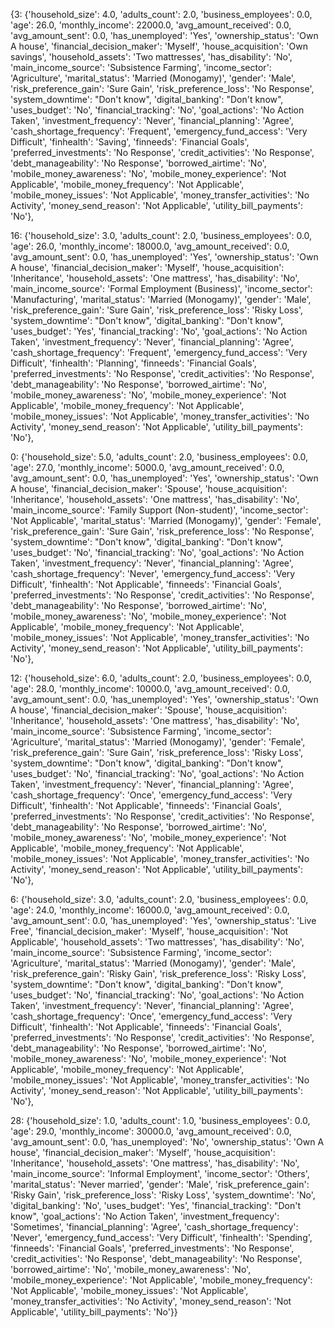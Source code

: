 {3: {'household_size': 4.0,
  'adults_count': 2.0,
  'business_employees': 0.0,
  'age': 26.0,
  'monthly_income': 22000.0,
  'avg_amount_received': 0.0,
  'avg_amount_sent': 0.0,
  'has_unemployed': 'Yes',
  'ownership_status': 'Own A house',
  'financial_decision_maker': 'Myself',
  'house_acquisition': 'Own savings',
  'household_assets': 'Two mattresses',
  'has_disability': 'No',
  'main_income_source': 'Subsistence Farming',
  'income_sector': 'Agriculture',
  'marital_status': 'Married (Monogamy)',
  'gender': 'Male',
  'risk_preference_gain': 'Sure Gain',
  'risk_preference_loss': 'No Response',
  'system_downtime': "Don't know",
  'digital_banking': "Don't know",
  'uses_budget': 'No',
  'financial_tracking': 'No',
  'goal_actions': 'No Action Taken',
  'investment_frequency': 'Never',
  'financial_planning': 'Agree',
  'cash_shortage_frequency': 'Frequent',
  'emergency_fund_access': 'Very Difficult',
  'finhealth': 'Saving',
  'finneeds': 'Financial Goals',
  'preferred_investments': 'No Response',
  'credit_activities': 'No Response',
  'debt_manageability': 'No Response',
  'borrowed_airtime': 'No',
  'mobile_money_awareness': 'No',
  'mobile_money_experience': 'Not Applicable',
  'mobile_money_frequency': 'Not Applicable',
  'mobile_money_issues': 'Not Applicable',
  'money_transfer_activities': 'No Activity',
  'money_send_reason': 'Not Applicable',
  'utility_bill_payments': 'No'},

 16: {'household_size': 3.0,
  'adults_count': 2.0,
  'business_employees': 0.0,
  'age': 26.0,
  'monthly_income': 18000.0,
  'avg_amount_received': 0.0,
  'avg_amount_sent': 0.0,
  'has_unemployed': 'Yes',
  'ownership_status': 'Own A house',
  'financial_decision_maker': 'Myself',
  'house_acquisition': 'Inheritance',
  'household_assets': 'One mattress',
  'has_disability': 'No',
  'main_income_source': 'Formal Employment (Business)',
  'income_sector': 'Manufacturing',
  'marital_status': 'Married (Monogamy)',
  'gender': 'Male',
  'risk_preference_gain': 'Sure Gain',
  'risk_preference_loss': 'Risky Loss',
  'system_downtime': "Don't know",
  'digital_banking': "Don't know",
  'uses_budget': 'Yes',
  'financial_tracking': 'No',
  'goal_actions': 'No Action Taken',
  'investment_frequency': 'Never',
  'financial_planning': 'Agree',
  'cash_shortage_frequency': 'Frequent',
  'emergency_fund_access': 'Very Difficult',
  'finhealth': 'Planning',
  'finneeds': 'Financial Goals',
  'preferred_investments': 'No Response',
  'credit_activities': 'No Response',
  'debt_manageability': 'No Response',
  'borrowed_airtime': 'No',
  'mobile_money_awareness': 'No',
  'mobile_money_experience': 'Not Applicable',
  'mobile_money_frequency': 'Not Applicable',
  'mobile_money_issues': 'Not Applicable',
  'money_transfer_activities': 'No Activity',
  'money_send_reason': 'Not Applicable',
  'utility_bill_payments': 'No'},

 0: {'household_size': 5.0,
  'adults_count': 2.0,
  'business_employees': 0.0,
  'age': 27.0,
  'monthly_income': 5000.0,
  'avg_amount_received': 0.0,
  'avg_amount_sent': 0.0,
  'has_unemployed': 'Yes',
  'ownership_status': 'Own A house',
  'financial_decision_maker': 'Spouse',
  'house_acquisition': 'Inheritance',
  'household_assets': 'One mattress',
  'has_disability': 'No',
  'main_income_source': 'Family Support (Non-student)',
  'income_sector': 'Not Applicable',
  'marital_status': 'Married (Monogamy)',
  'gender': 'Female',
  'risk_preference_gain': 'Sure Gain',
  'risk_preference_loss': 'No Response',
  'system_downtime': "Don't know",
  'digital_banking': "Don't know",
  'uses_budget': 'No',
  'financial_tracking': 'No',
  'goal_actions': 'No Action Taken',
  'investment_frequency': 'Never',
  'financial_planning': 'Agree',
  'cash_shortage_frequency': 'Never',
  'emergency_fund_access': 'Very Difficult',
  'finhealth': 'Not Applicable',
  'finneeds': 'Financial Goals',
  'preferred_investments': 'No Response',
  'credit_activities': 'No Response',
  'debt_manageability': 'No Response',
  'borrowed_airtime': 'No',
  'mobile_money_awareness': 'No',
  'mobile_money_experience': 'Not Applicable',
  'mobile_money_frequency': 'Not Applicable',
  'mobile_money_issues': 'Not Applicable',
  'money_transfer_activities': 'No Activity',
  'money_send_reason': 'Not Applicable',
  'utility_bill_payments': 'No'},

 12: {'household_size': 6.0,
  'adults_count': 2.0,
  'business_employees': 0.0,
  'age': 28.0,
  'monthly_income': 10000.0,
  'avg_amount_received': 0.0,
  'avg_amount_sent': 0.0,
  'has_unemployed': 'Yes',
  'ownership_status': 'Own A house',
  'financial_decision_maker': 'Spouse',
  'house_acquisition': 'Inheritance',
  'household_assets': 'One mattress',
  'has_disability': 'No',
  'main_income_source': 'Subsistence Farming',
  'income_sector': 'Agriculture',
  'marital_status': 'Married (Monogamy)',
  'gender': 'Female',
  'risk_preference_gain': 'Sure Gain',
  'risk_preference_loss': 'Risky Loss',
  'system_downtime': "Don't know",
  'digital_banking': "Don't know",
  'uses_budget': 'No',
  'financial_tracking': 'No',
  'goal_actions': 'No Action Taken',
  'investment_frequency': 'Never',
  'financial_planning': 'Agree',
  'cash_shortage_frequency': 'Once',
  'emergency_fund_access': 'Very Difficult',
  'finhealth': 'Not Applicable',
  'finneeds': 'Financial Goals',
  'preferred_investments': 'No Response',
  'credit_activities': 'No Response',
  'debt_manageability': 'No Response',
  'borrowed_airtime': 'No',
  'mobile_money_awareness': 'No',
  'mobile_money_experience': 'Not Applicable',
  'mobile_money_frequency': 'Not Applicable',
  'mobile_money_issues': 'Not Applicable',
  'money_transfer_activities': 'No Activity',
  'money_send_reason': 'Not Applicable',
  'utility_bill_payments': 'No'},

 6: {'household_size': 3.0,
  'adults_count': 2.0,
  'business_employees': 0.0,
  'age': 24.0,
  'monthly_income': 16000.0,
  'avg_amount_received': 0.0,
  'avg_amount_sent': 0.0,
  'has_unemployed': 'Yes',
  'ownership_status': 'Live Free',
  'financial_decision_maker': 'Myself',
  'house_acquisition': 'Not Applicable',
  'household_assets': 'Two mattresses',
  'has_disability': 'No',
  'main_income_source': 'Subsistence Farming',
  'income_sector': 'Agriculture',
  'marital_status': 'Married (Monogamy)',
  'gender': 'Male',
  'risk_preference_gain': 'Risky Gain',
  'risk_preference_loss': 'Risky Loss',
  'system_downtime': "Don't know",
  'digital_banking': "Don't know",
  'uses_budget': 'No',
  'financial_tracking': 'No',
  'goal_actions': 'No Action Taken',
  'investment_frequency': 'Never',
  'financial_planning': 'Agree',
  'cash_shortage_frequency': 'Once',
  'emergency_fund_access': 'Very Difficult',
  'finhealth': 'Not Applicable',
  'finneeds': 'Financial Goals',
  'preferred_investments': 'No Response',
  'credit_activities': 'No Response',
  'debt_manageability': 'No Response',
  'borrowed_airtime': 'No',
  'mobile_money_awareness': 'No',
  'mobile_money_experience': 'Not Applicable',
  'mobile_money_frequency': 'Not Applicable',
  'mobile_money_issues': 'Not Applicable',
  'money_transfer_activities': 'No Activity',
  'money_send_reason': 'Not Applicable',
  'utility_bill_payments': 'No'},

 28: {'household_size': 1.0,
  'adults_count': 1.0,
  'business_employees': 0.0,
  'age': 29.0,
  'monthly_income': 30000.0,
  'avg_amount_received': 0.0,
  'avg_amount_sent': 0.0,
  'has_unemployed': 'No',
  'ownership_status': 'Own A house',
  'financial_decision_maker': 'Myself',
  'house_acquisition': 'Inheritance',
  'household_assets': 'One mattress',
  'has_disability': 'No',
  'main_income_source': 'Informal Employment',
  'income_sector': 'Others',
  'marital_status': 'Never married',
  'gender': 'Male',
  'risk_preference_gain': 'Risky Gain',
  'risk_preference_loss': 'Risky Loss',
  'system_downtime': 'No',
  'digital_banking': 'No',
  'uses_budget': 'Yes',
  'financial_tracking': "Don't know",
  'goal_actions': 'No Action Taken',
  'investment_frequency': 'Sometimes',
  'financial_planning': 'Agree',
  'cash_shortage_frequency': 'Never',
  'emergency_fund_access': 'Very Difficult',
  'finhealth': 'Spending',
  'finneeds': 'Financial Goals',
  'preferred_investments': 'No Response',
  'credit_activities': 'No Response',
  'debt_manageability': 'No Response',
  'borrowed_airtime': 'No',
  'mobile_money_awareness': 'No',
  'mobile_money_experience': 'Not Applicable',
  'mobile_money_frequency': 'Not Applicable',
  'mobile_money_issues': 'Not Applicable',
  'money_transfer_activities': 'No Activity',
  'money_send_reason': 'Not Applicable',
  'utility_bill_payments': 'No'}}
